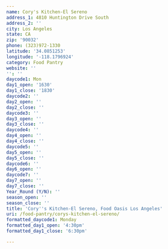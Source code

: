 ```yaml
---
name: Cory's Kitchen-El Sereno
address_1: 4810 Huntington Drive South
address_2: ''
city: Los Angeles
state: CA
zip: '90032'
phone: (323)972-1330
latitude: '34.0851253'
longitude: '-118.1796924'
category: Food Pantry
website: ''
'': ''
daycode1: Mon
day1_open: '1630'
day1_close: '1830'
daycode2: ''
day2_open: ''
day2_close: ''
daycode3: ''
day3_open: ''
day3_close: ''
daycode4: ''
day4_open: ''
day4_close: ''
daycode5: ''
day5_open: ''
day5_close: ''
daycode6: ''
day6_open: ''
daycode7: ''
day7_open: ''
day7_close: ''
Year_Round (Y/N): ''
season_open: ''
season_close: ''
title: 'Cory''s Kitchen-El Sereno, Food Oasis Los Angeles'
uri: /food-pantry/corys-kitchen-el-sereno/
formatted_daycode1: Monday
formatted_day1_open: '4:30pm'
formatted_day1_close: '6:30pm'

---
```

